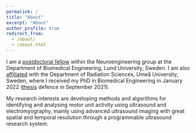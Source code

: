```yaml
---
permalink: /
title: "About"
excerpt: "About"
author_profile: true
redirect_from: 
  - /about/
  - /about.html
---
```


I am a [postdoctoral fellow](https://portal.research.lu.se/en/persons/robin-rohl%C3%A9n) within the Neuroengineering group at the Department of Biomedical Engineering, Lund University, Sweden. I am also [affiliated](https://www.umu.se/en/staff/robin-rohlen/) with the Department of Radiation Sciences, Umeå University, Sweden, where I received my PhD in Biomedical Engineering in January 2022 ([thesis](https://urn.kb.se/resolve?urn=urn:nbn:se:umu:diva-187016) defence in September 2021).

My research interests are developing methods and algorithms for identifying and analysing motor unit activity using ultrasound and electromyography, mainly using advanced ultrasound imaging with great spatial and temporal resolution through a programmable ultrasound research system.
